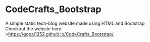 # CodeCrafts_Bootstrap
A simple static tech-blog website made using HTML and Bootstrap
Checkout the website here->https://gopal1252.github.io/CodeCrafts_Bootstrap/

